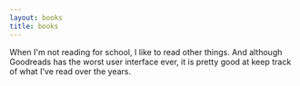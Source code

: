 ```yaml
---
layout: books
title: books
---
```

When I'm not reading for school, I like to read other things. And although Goodreads has the worst user interface ever, it is pretty good at keep track of what I've read over the years.
